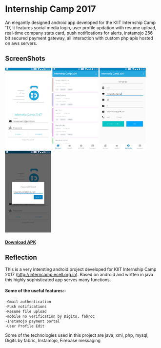 # Internship Camp 2017

An elegantly designed android app developed for the KIIT Internship Camp '17, it features social media login, user profile updation with resume upload, real-time company stats card, push notifications for alerts, instamojo 256 bit secured payment gateway, all interaction with custom php apis hosted on aws servers.	

## ScreenShots

<img src="ss1.jpg" width=30%> <img src="ss2.jpg" width=30%>
<img src="ss3.jpg" width=30%> <img src="ss4.jpg" width=30%>	

#### [Download APK](https://himanshu.cloud/demo/ic17_android.apk)

## Reflection 

This is a very intersting android project developed for KIIT Internship Camp 2017 (http://interncamp.ecell.org.in). Based on android and written in java this highly sophisticated app serves many functions.

#### Some of the useful features:-
	-Gmail authentication
	-Push notifications
	-Resume file upload
	-mobile no verification by Digits, fabroc
	-Instamojo payment portal
	-User Profile Edit
Some of the technologies used in this project are java, xml, php, mysql, Digits by fabric, Instamojo, Firebase messaging

